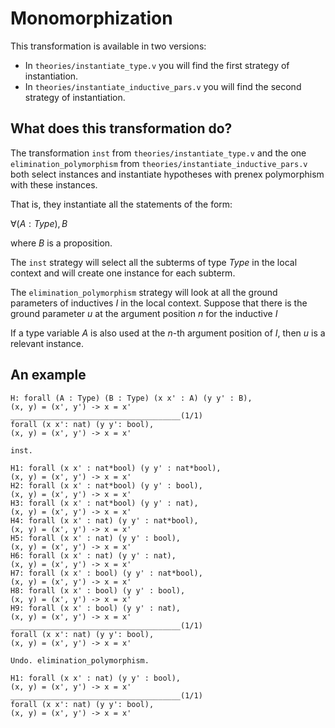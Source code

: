 # Monomorphization

This transformation is available in two versions:

* In `theories/instantiate_type.v` you will find the first strategy of instantiation.
* In `theories/instantiate_inductive_pars.v` you will find the second strategy of instantiation.

## What does this transformation do?

The transformation `inst` from `theories/instantiate_type.v`
and the one `elimination_polymorphism` from `theories/instantiate_inductive_pars.v`
both select instances and instantiate hypotheses with prenex polymorphism with these instances.

That is, they instantiate all the statements of the form:

$\forall (A : Type), B$

where $B$ is a proposition.

The `inst` strategy will select all the subterms of type $Type$
in the local context and will create one instance for each subterm. 

The `elimination_polymorphism` strategy will look at all the
ground parameters of inductives $I$ in the local context. 
Suppose that there is the ground parameter $u$ at the argument position $n$ for the inductive $I$

If a type variable $A$ is also used at the $n$-th argument position of $I$, then $u$ is a relevant instance.

## An example


```
H: forall (A : Type) (B : Type) (x x' : A) (y y' : B), 
(x, y) = (x', y') -> x = x'
______________________________________(1/1)
forall (x x': nat) (y y': bool), 
(x, y) = (x', y') -> x = x'

inst.

H1: forall (x x' : nat*bool) (y y' : nat*bool), 
(x, y) = (x', y') -> x = x'
H2: forall (x x' : nat*bool) (y y' : bool), 
(x, y) = (x', y') -> x = x'
H3: forall (x x' : nat*bool) (y y' : nat), 
(x, y) = (x', y') -> x = x'
H4: forall (x x' : nat) (y y' : nat*bool), 
(x, y) = (x', y') -> x = x'
H5: forall (x x' : nat) (y y' : bool), 
(x, y) = (x', y') -> x = x'
H6: forall (x x' : nat) (y y' : nat), 
(x, y) = (x', y') -> x = x'
H7: forall (x x' : bool) (y y' : nat*bool), 
(x, y) = (x', y') -> x = x'
H8: forall (x x' : bool) (y y' : bool), 
(x, y) = (x', y') -> x = x'
H9: forall (x x' : bool) (y y' : nat), 
(x, y) = (x', y') -> x = x' 
______________________________________(1/1)
forall (x x': nat) (y y': bool), 
(x, y) = (x', y') -> x = x'

Undo. elimination_polymorphism.

H1: forall (x x' : nat) (y y' : bool), 
(x, y) = (x', y') -> x = x'
______________________________________(1/1)
forall (x x': nat) (y y': bool), 
(x, y) = (x', y') -> x = x'

```



